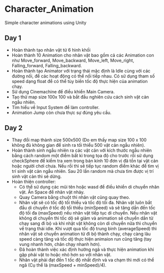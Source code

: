 # Character_Animation
Simple character animations using Unity

## Day 1
- Hoàn thành tạo nhân vật từ 6 hình khối
- Hoàn thành 10 Animation cho nhân vật bao gồm cả các Animation con như Move_forward, Move_backward, Move_left, Move_right, Falling_forward, Falling_backward.
- Hoàn thành tạo Animator với trạng thái mặc định là Idle cùng với các đường nối, để các hoạt động có thể nối tiếp nhau. Có sử dụng tham số speed dạng float để có thể tùy biến tốc độ thực hiện của animation chạy.
- Sử dụng Cinemachine để điều khiển Main Camera.
- Tạo thử map size 100x 100 và bắt đầu nghiên cứu cách sinh vật cản ngẫu nhiên.
- Tìm hiểu về Input System để làm controller.
- Animation Jump còn chưa thực sự đúng yêu cầu.

## Day 2
- Thay đổi map thành size 500x500 (Do em thấy map size 100 x 100 không đủ không gian để sinh ra tối thiểu 500 vật cản ngẫu nhiên).
- Hoàn thành sinh ngẫu nhiên ra các vật cản với kích thước ngẫu nhiên bằng cách random một điểm bất kì trong tọa độ cho trước rồi sử dụng checkSphere để kiểm tra xem trong bán kính 10 đơn vị đã tồn tại vật cản hoặc người chơi chưa. Nếu rồi thì sẽ tiếp tục random điểm khác để tìm vị trí sinh vật cản ngẫu nhiên. Sau 20 lần random mà chưa tìm được vị trí sinh vật cản thì sẽ dừng. 
- Hoàn thiện controller:
     - Có thể sử dụng các mũi tên hoặc wasd để điều khiển di chuyển nhân vật. Ấn Space để nhân vật nhảy.
     - Quay Camera bằng chuột thì nhân vật cũng quay theo.
     - Nhân vật sẽ có tốc độ tối thiểu và tốc độ tối đa. Nhân vật luôn bắt đầu di chuyển ở tốc độ tối thiếu (minSpeed) và sẽ tăng dần đến tốc độ tối đa (maxSpeed) nếu nhân vật tiếp tục di chuyển. Nếu nhân vật không di chuyển thì tốc dộ sẽ giảm và animation sẽ chuyển dần từ chạy sang đi bộ và khi nhật vật không còn di chuyển nữa thì chuyển về trạng thái idle. Khi vượt qua tốc độ trung bình (averageSpeed) thì nhân vật sẽ chuyển animation từ đi bộ thành chạy, chạy càng lâu speed càng tăng và tốc dộ thực hiện animaion run cũng tăng (tay vung nhanh hơn, chân chạy nhanh hơn).
     - Đã hoàn thành việc xác định hướng ngã và thực hiện animation khi gặp phải vật to hoặc nhỏ hơn so với nhân vật.
     - Nhân vật phải đạt đến 1 tốc độ nhất định và va chạm thì mới có thể ngã (Cụ thể là (maxSpeed + minSpeed)/4).
 
